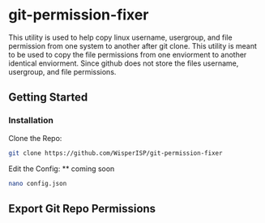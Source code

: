 # git-permission-fixer

This utility is used to help copy linux username, usergroup, and file permission from one system to another after git clone. This utility is meant to be used to copy the file permissions from one enviorment to another identical enviorment. Since github does not store the files username, usergroup, and file permissions.

## Getting Started

### Installation

Clone the Repo:
```bash
git clone https://github.com/WisperISP/git-permission-fixer
```

Edit the Config: ** coming soon
```bash
nano config.json
```



## Export Git Repo Permissions

```bash

```
